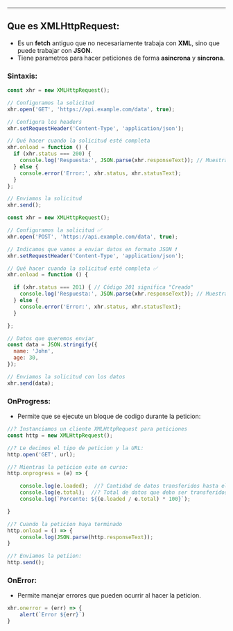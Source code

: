 
----
## Que es XMLHttpRequest:
- Es un **fetch** antiguo que no necesariamente trabaja con **XML**, sino que puede trabajar con **JSON**.
- Tiene parametros para hacer peticiones de forma **asincrona** y **sincrona**.
### Sintaxis:

```js title:PeticionGET
const xhr = new XMLHttpRequest();

// Configuramos la solicitud
xhr.open('GET', 'https://api.example.com/data', true);

// Configura los headers 
xhr.setRequestHeader('Content-Type', 'application/json');

// Qué hacer cuando la solicitud esté completa
xhr.onload = function () {
  if (xhr.status === 200) {
    console.log('Respuesta:', JSON.parse(xhr.responseText)); // Muestra la respuesta del servidor
  } else {
    console.error('Error:', xhr.status, xhr.statusText);
  }
};

// Enviamos la solicitud
xhr.send();
```

```js title:PeticionPOST
const xhr = new XMLHttpRequest();

// Configuramos la solicitud ✅
xhr.open('POST', 'https://api.example.com/data', true);

// Indicamos que vamos a enviar datos en formato JSON ❗
xhr.setRequestHeader('Content-Type', 'application/json');

// Qué hacer cuando la solicitud esté completa ✅
xhr.onload = function () {

  if (xhr.status === 201) { // Código 201 significa "Creado"
    console.log('Respuesta:', JSON.parse(xhr.responseText)); // Muestra la respuesta como objeto JSON
  } else {
    console.error('Error:', xhr.status, xhr.statusText);
  }

};

// Datos que queremos enviar
const data = JSON.stringify({
  name: 'John',
  age: 30,
});

// Enviamos la solicitud con los datos
xhr.send(data);
```

### OnProgress:
- Permite que se ejecute un bloque de codigo durante la peticion:
```js
//? Instanciamos un cliente XMLHttpRequest para peticiones
const http = new XMLHttpRequest();

//? Le decimos el tipo de peticion y la URL:
http.open('GET', url);

//? Mientras la peticion este en curso:
http.onprogress = (e) => {

    console.log(e.loaded);  //? Cantidad de datos transferidos hasta el momento
    console.log(e.total);  //? Total de datos que debn ser transferidos
    console.log(`Porcente: ${(e.loaded / e.total) * 100}`);  

}

//? Cuando la peticion haya terminado
http.onload = () => {
    console.log(JSON.parse(http.responseText));
}

//? Enviamos la petiion:
http.send();
```


### OnError:
- Permite manejar errores que pueden ocurrir al hacer la peticion.
```js
xhr.onerror = (err) => {
	alert(`Error ${err}`)
} 
```
